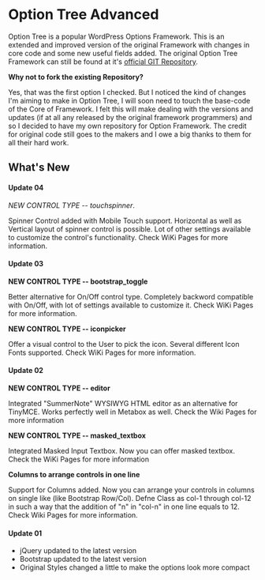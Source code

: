 # Option Tree Advanced
Option Tree is a popular WordPress Options Framework. This is an extended and improved version of the original Framework with changes in core code and some new useful fields added. The original Option Tree Framework can still be found at it's [official GIT Repository](https://github.com/valendesigns/option-tree).  

**Why not to fork the existing Repository?**

Yes, that was the first option I checked. But I noticed the kind of changes I'm aiming to make in Option Tree, I will soon need to touch the base-code of the Core of Framework. I felt this will make dealing with the versions and updates (if at all any released by the original framework programmers) and so I decided to have my own repository for Option Framework. The credit for original code still goes to the makers and I owe a big thanks to them for all their hard work.

## What's New

#### Update 04

*NEW CONTROL TYPE -- touchspinner*. 

Spinner Control added with Mobile Touch support. Horizontal as well as Vertical layout of spinner control is possible. Lot of other settings available to customize the control's functionality. Check WiKi Pages for more information.

#### Update 03

**NEW CONTROL TYPE -- bootstrap_toggle**

Better alternative for On/Off control type. Completely backword compatible with On/Off, with lot of settings available to customize it. Check WiKi Pages for more information.

**NEW CONTROL TYPE -- iconpicker** 

Offer a visual control to the User to pick the icon. Several different Icon Fonts supported. Check WiKi Pages for more information.

#### Update 02

**NEW CONTROL TYPE -- editor** 

Integrated "SummerNote" WYSIWYG HTML editor as an alternative for TinyMCE. Works perfectly well in Metabox as well. Check the Wiki Pages for more information

**NEW CONTROL TYPE -- masked_textbox** 

Integrated Masked Input Textbox. Now you can offer masked textbox. Check the WiKi Pages for more information

**Columns to arrange controls in one line**

Support for Columns added. Now you can arrange your controls in columns on single like (like Bootstrap Row/Col). Defne Class as col-1 through col-12 in such a way that the addition of "n" in "col-n" in one line equals to 12. Check Wiki Pages for more information.

#### Update 01

- jQuery updated to the latest version
- Bootstrap updated to the latest version
- Original Styles changed a little to make the options look more compact
